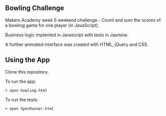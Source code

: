 Bowling Challenge
-----------------

Makers Academy week 5 weekend challenge - Count and sum the scores of a bowling game for one player (in JavaScript).

Business logic implented in Javascript with tests in Jasmine.

A further animated interface was created with HTML, jQuery and CSS.


Using the App
-------------

Clone this repository.

To run the app:
```
> open bowling.html
```

To run the tests:
```
> open SpecRunner.html
```
